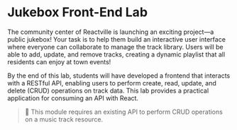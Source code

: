 # Jukebox Front-End Lab

The community center of Reactville is launching an exciting project—a public jukebox! Your task is to help them build an interactive user interface where everyone can collaborate to manage the track library. Users will be able to add, update, and remove tracks, creating a dynamic playlist that all residents can enjoy at town events!

By the end of this lab, students will have developed a frontend that interacts with a RESTful API, enabling users to perform create, read, update, and delete (CRUD) operations on track data. This lab provides a practical application for consuming an API with React.

> 🚨 This module requires an existing API to perform CRUD operations on a music track resource.